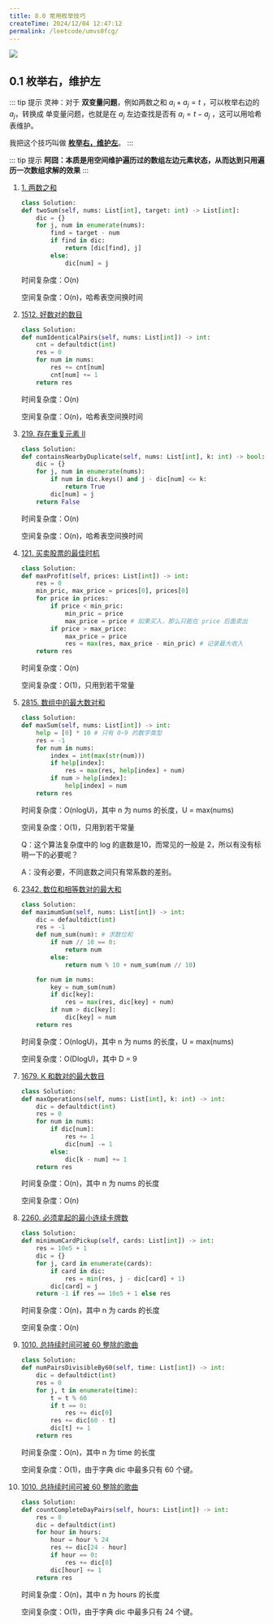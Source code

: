 ```yaml
---
title: 8.0 常用枚举技巧
createTime: 2024/12/04 12:47:12
permalink: /leetcode/umvs0fcg/
---
```



![](https://cdn.jsdelivr.net/gh/zzyAJohn/Image/2024-12-04/202412041303182.png)

## 0.1 枚举右，维护左

::: tip 提示
灵神：对于 **双变量问题**，例如两数之和 $a_i + a_j = t$ ，可以枚举右边的 $a_j$，转换成 单变量问题，也就是在 $a_j$ 左边查找是否有 $a_i = t - a_j$ ，这可以用哈希表维护。

我把这个技巧叫做 **[枚举右，维护左](https://leetcode.cn/problems/two-sum/solutions/2326193/dong-hua-cong-liang-shu-zhi-he-zhong-wo-0yvmj/)**。
:::

::: tip 提示
**阿囧：本质是用空间维护遍历过的数组左边元素状态，从而达到只用遍历一次数组求解的效果**
:::

1. [1. 两数之和](https://leetcode.cn/problems/two-sum/description/)

    ```py
    class Solution:
    def twoSum(self, nums: List[int], target: int) -> List[int]:
        dic = {}
        for j, num in enumerate(nums):
            find = target - num
            if find in dic:
                return [dic[find], j]
            else:
                dic[num] = j
    ```
    
    时间复杂度：O(n)

    空间复杂度：O(n)，哈希表空间换时间

2. [1512. 好数对的数目](https://leetcode.cn/problems/number-of-good-pairs/description/)

    ```py
    class Solution:
    def numIdenticalPairs(self, nums: List[int]) -> int:
        cnt = defaultdict(int)
        res = 0
        for num in nums:
            res += cnt[num]
            cnt[num] += 1
        return res
    ```
    
    时间复杂度：O(n)

    空间复杂度：O(n)，哈希表空间换时间

3. [219. 存在重复元素 II](https://leetcode.cn/problems/contains-duplicate-ii/description/)

    ```py
    class Solution:
    def containsNearbyDuplicate(self, nums: List[int], k: int) -> bool:
        dic = {}
        for j, num in enumerate(nums):
            if num in dic.keys() and j - dic[num] <= k:
                return True
            dic[num] = j
        return False
    ```
    
    时间复杂度：O(n)

    空间复杂度：O(n)，哈希表空间换时间

4. [121. 买卖股票的最佳时机](https://leetcode.cn/problems/best-time-to-buy-and-sell-stock/description/)

    ```py
    class Solution:
    def maxProfit(self, prices: List[int]) -> int:
        res = 0
        min_pric, max_price = prices[0], prices[0]
        for price in prices:
            if price < min_pric:
                min_pric = price
                max_price = price # 如果买入，那么只能在 price 后面卖出
            if price > max_price:
                max_price = price
                res = max(res, max_price - min_pric) # 记录最大收入
        return res
    ```
    
    时间复杂度：O(n)

    空间复杂度：O(1)，只用到若干常量

5. [2815. 数组中的最大数对和](https://leetcode.cn/problems/max-pair-sum-in-an-array/description/)

    ```py
    class Solution:
    def maxSum(self, nums: List[int]) -> int:
        help = [0] * 10 # 只有 0~9 的数字类型
        res = -1
        for num in nums:
            index = int(max(str(num)))
            if help[index]:
                res = max(res, help[index] + num)
            if num > help[index]:
                help[index] = num
        return res
    ```
    
    时间复杂度：O(nlogU)，其中 n 为 nums 的长度，U = max(nums)

    空间复杂度：O(1)，只用到若干常量

    Q：这个算法复杂度中的 log 的底数是10，而常见的一般是 2，所以有没有标明一下的必要呢？
    
    A：没有必要，不同底数之间只有常系数的差别。

6. [2342. 数位和相等数对的最大和](https://leetcode.cn/problems/max-sum-of-a-pair-with-equal-sum-of-digits/description/)

    ```py
    class Solution:
    def maximumSum(self, nums: List[int]) -> int:
        dic = defaultdict(int)
        res = -1
        def num_sum(num): # 求数位和
            if num // 10 == 0:
                return num
            else:
                return num % 10 + num_sum(num // 10)

        for num in nums:
            key = num_sum(num)
            if dic[key]:
                res = max(res, dic[key] + num)
            if num > dic[key]:
                dic[key] = num
        return res
    ```
    
    时间复杂度：O(nlogU)，其中 n 为 nums 的长度，U = max(nums)

    空间复杂度：O(DlogU)，其中 D = 9

7. [1679. K 和数对的最大数目](https://leetcode.cn/problems/max-number-of-k-sum-pairs/description/)

    ```py
    class Solution:
    def maxOperations(self, nums: List[int], k: int) -> int:
        dic = defaultdict(int)
        res = 0
        for num in nums:
            if dic[num]:
                res += 1
                dic[num] -= 1
            else:
                dic[k - num] += 1
        return res
    ```
    
    时间复杂度：O(n)，其中 n 为 nums 的长度

    空间复杂度：O(n)

8. [2260. 必须拿起的最小连续卡牌数](https://leetcode.cn/problems/minimum-consecutive-cards-to-pick-up/description/)

    ```py
    class Solution:
    def minimumCardPickup(self, cards: List[int]) -> int:
        res = 10e5 + 1
        dic = {}
        for j, card in enumerate(cards):
            if card in dic:
                res = min(res, j - dic[card] + 1)
            dic[card] = j
        return -1 if res == 10e5 + 1 else res
    ```
    
    时间复杂度：O(n)，其中 n 为 cards 的长度

    空间复杂度：O(n)

9. [1010. 总持续时间可被 60 整除的歌曲](https://leetcode.cn/problems/pairs-of-songs-with-total-durations-divisible-by-60/description/)

    ```py
    class Solution:
    def numPairsDivisibleBy60(self, time: List[int]) -> int:
        dic = defaultdict(int)
        res = 0
        for j, t in enumerate(time):
            t = t % 60
            if t == 0:
                res += dic[0]
            res += dic[60 - t]
            dic[t] += 1
        return res
    ```
    
    时间复杂度：O(n)，其中 n 为 time 的长度

    空间复杂度：O(1)，由于字典 dic 中最多只有 60 个键。

10. [1010. 总持续时间可被 60 整除的歌曲](https://leetcode.cn/problems/pairs-of-songs-with-total-durations-divisible-by-60/description/)

    ```py
    class Solution:
    def countCompleteDayPairs(self, hours: List[int]) -> int:
        res = 0
        dic = defaultdict(int)
        for hour in hours:
            hour = hour % 24
            res += dic[24 - hour]
            if hour == 0:
                res += dic[0]
            dic[hour] += 1
        return res
    ```
    
    时间复杂度：O(n)，其中 n 为 hours 的长度

    空间复杂度：O(1)，由于字典 dic 中最多只有 24 个键。